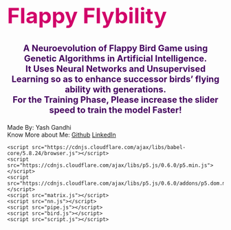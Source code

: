 <!DOCTYPE html>
<html lang="en">
<head>
    <meta charset="UTF-8">
    <meta name="viewport" content="width=device-width, initial-scale=1.0">
    <meta http-equiv="X-UA-Compatible" content="ie=edge">
    <title>ML Flappy Bird</title>
    <link rel="stylesheet" href="https://cdnjs.cloudflare.com/ajax/libs/font-awesome/4.7.0/css/font-awesome.min.css">
    <link rel="stylesheet" href="style.css">
</head>
<body>
    <h1 style="color: #d10069; font-size: 50px;">Flappy Flybility</h1>
    <p style="font-size: 20px; color: #44005e; font-weight: bold; text-align: center;">
        A Neuroevolution of Flappy Bird Game using Genetic Algorithms in Artificial Intelligence. <br>
        It Uses Neural Networks and Unsupervised Learning so as to enhance successor birds’ flying ability with generations.<br>
        For the Training Phase, Please increase the slider speed to train the model Faster!
    </p>
    <footer>
        <p>
            Made By: Yash Gandhi
            <br>
            Know More about Me:
            <a target="_blank" href="https://github.com/yashgandhijee2018">Github</a>
            <a target="_blank" href="https://www.linkedin.com/in/yash-gandhi-230084174/">LinkedIn</a>
       </p>
    </footer>
    
    <script src="https://cdnjs.cloudflare.com/ajax/libs/babel-core/5.8.24/browser.js"></script>
    <script src="https://cdnjs.cloudflare.com/ajax/libs/p5.js/0.6.0/p5.min.js"></script>
    <script src="https://cdnjs.cloudflare.com/ajax/libs/p5.js/0.6.0/addons/p5.dom.min.js"></script>
    <script src="matrix.js"></script>
    <script src="nn.js"></script>
    <script src="pipe.js"></script>
    <script src="bird.js"></script>
    <script src="script.js"></script>

    
</body>
</html>